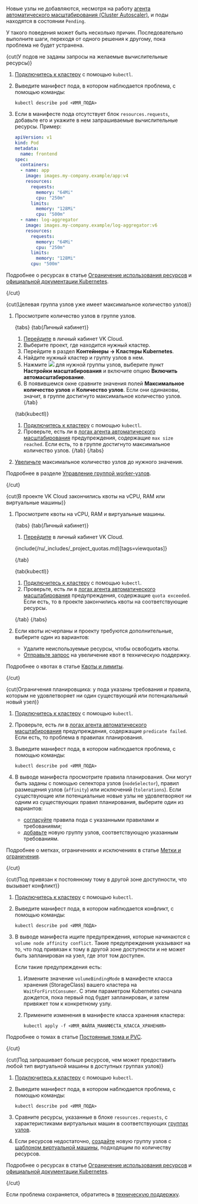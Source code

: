 Новые узлы не добавляются, несмотря на работу [агента автоматического масштабирования (Cluster Autoscaler)](/ru/kubernetes/k8s/concepts/architecture#vozmozhnosti_masshtabirovaniya_klastera), и поды находятся в состоянии `Pending`. 

У такого поведения может быть несколько причин. Последовательно выполните шаги, переходя от одного решения к другому, пока проблема не будет устранена. 

{cut(У подов не заданы запросы на желаемые вычислительные ресурсы)}

1. [Подключитесь к кластеру](../../connect/kubectl) с помощью `kubectl`.
1. Выведите манифест пода, в котором наблюдается проблема, с помощью команды:

   ```console
   kubectl describe pod <ИМЯ_ПОДА>
   ```
1. Если в манифесте пода отсутствует блок `resources.requests`, добавьте его и укажите в нем запрашиваемые вычислительные ресурсы. Пример: 
   
   ```yaml
   apiVersion: v1
   kind: Pod
   metadata:
     name: frontend
   spec:
     containers:
     - name: app
       image: images.my-company.example/app:v4
       resources:
         requests:
           memory: "64Mi"
           cpu: "250m"
         limits:
           memory: "128Mi"
           cpu: "500m"
     - name: log-aggregator
       image: images.my-company.example/log-aggregator:v6
       resources:
         requests:
           memory: "64Mi"
           cpu: "250m"
         limits:
           memory: "128Mi"
         cpu: "500m"
   ```
   
Подробнее о ресурсах в статье [Ограничение использования ресурсов](/ru/kubernetes/k8s/reference/resource-limiting) и [официальной документации Kubernetes](https://kubernetes.io/docs/concepts/configuration/manage-resources-containers/). 

{/cut}

{cut(Целевая группа узлов уже имеет максимальное количество узлов)}

1. Просмотрите количество узлов в группе узлов. 

   {tabs}
   {tab(Личный кабинет)}
   1. [Перейдите](https://msk.cloud.vk.com/app/) в личный кабинет VK Cloud.
   1. Выберите проект, где находится нужный кластер.
   1. Перейдите в раздел **Контейнеры → Кластеры Kubernetes**.
   1. Найдите нужный кластер и группу узлов в нем.
   1. Нажмите ![ ](/ru/assets/more-icon.svg "inline") для нужной группы узлов, выберите пункт **Настройки масштабирования** и включите опцию **Включить автомасштабирование**.
   1. В появившемся окне сравните значения полей **Максимальное количество узлов** и **Количество узлов**. Если они одинаковы, значит, в группе достигнуто максимальное количество узлов.
   {/tab}

   {tab(kubectl)}
   1. [Подключитесь к кластеру](../../connect/kubectl) с помощью `kubectl`.
   1. Проверьте, есть ли в [логах агента автоматического масштабирования](/ru/kubernetes/k8s/how-to-guides/autoscaler-logs) предупреждения, содержащие `max size reached`. Если есть, то в группе достигнуто максимальное количество узлов.
   {/tab}
   {/tabs}

1. [Увеличьте](/ru/kubernetes/k8s/instructions/scale#autoscale_worker_nodes) максимальное количество узлов до нужного значения.

Подробнее в разделе [Управление группой worker-узлов](/ru/kubernetes/k8s/instructions/manage-node-group). 

{/cut}

{cut(В проекте VK Cloud закончились квоты на vCPU, RAM или виртуальные машины)}

1. Просмотрите квоты на vCPU, RAM и виртуальные машины.

   {tabs}
   {tab(Личный кабинет)}

   1. [Перейдите](https://msk.cloud.vk.com/app/) в личный кабинет VK Cloud.
   
   {include(/ru/_includes/_project_quotas.md)[tags=viewquotas]}
   
   {/tab}
   
   {tab(kubectl)}

   1. [Подключитесь к кластеру](../../connect/kubectl) с помощью `kubectl`.
   1. Проверьте, есть ли в [логах агента автоматического масштабирования](/ru/kubernetes/k8s/how-to-guides/autoscaler-logs) предупреждения, содержащие `quota exceeded`. Если есть, то в проекте закончились квоты на соответствующие ресурсы.
   
   {/tab}
   {/tabs}

1. Если квоты исчерпаны и проекту требуются дополнительные, выберите один из вариантов:

   - Удалите неиспользуемые ресурсы, чтобы освободить квоты.
   - [Отправьте запрос](/ru/tools-for-using-services/account/instructions/project-settings/manage#uvelichenie_kvot_proekta) на увеличение квот в техническую поддержку. 

Подробнее о квотах в статье [Квоты и лимиты](/ru/tools-for-using-services/account/concepts/quotasandlimits).

{/cut}

{cut(Ограничения планировщика: у пода указаны требования и правила, которым не удовлетворяет ни один существующий или потенциальный новый узел)}

1. [Подключитесь к кластеру](../../connect/kubectl) с помощью `kubectl`.
1. Проверьте, есть ли в [логах агента автоматического масштабирования](/ru/kubernetes/k8s/how-to-guides/autoscaler-logs) предупреждения, содержащие `predicate failed`. Если есть, то проблема в правилах планирования.
1. Выведите манифест пода, в котором наблюдается проблема, с помощью команды:

   ```console
   kubectl describe pod <ИМЯ_ПОДА>
   ```

1. В выводе манифеста просмотрите правила планирования. Они могут быть заданы с помощью селектора узлов (`nodeSelector`), правил размещения узлов (`affinity`) или исключений (`tolerations`). Если существующие или потенциальные новые узлы не удовлетворяют ни одним из существующих правил планирования, выберите один из вариантов:

   - [согласуйте](/ru/kubernetes/k8s/instructions/manage-node-group#labels_taints) правила пода с указанными правилами и требованиями;
   - [добавьте](/ru/kubernetes/k8s/instructions/manage-node-group) новую группу узлов, соответствующую указанным требованиям. 
   
Подробнее о метках, ограничениях и исключениях в статье [Метки и ограничения](/ru/kubernetes/k8s/reference/labels-and-taints).

{/cut}

{cut(Под привязан к постоянному тому в другой зоне доступности, что вызывает конфликт)}

1. [Подключитесь к кластеру](../../connect/kubectl) с помощью `kubectl`.
1. Выведите манифест пода, в котором наблюдается конфликт, с помощью команды:

   ```console
   kubectl describe pod <ИМЯ_ПОДА>
   ```
   
1. В выводе манифеста ищите предупреждения, которые начинаются с `volume node affinity conflict`. Такие предупреждения указывают на то, что под привязан к тому в другой зоне доступности и не может быть запланирован на узел, где этот том доступен.

   Если такие предупреждения есть: 
   1. Измените значение `volumeBindingMode` в манифесте класса хранения (StorageClass) вашего кластера на `WaitForFirstConsumer`. С этим параметром Kubernetes сначала дождется, пока первый под будет запланирован, и затем привяжет том к конкретному узлу. 
   1. Примените изменения в манифесте класса хранения кластера:

      ```console
      kubectl apply -f <ИМЯ_ФАЙЛА_МАНИФЕСТА_КЛАССА_ХРАНЕНИЯ>
      ```

Подробнее о томах в статье [Постоянные тома и PVC](/ru/kubernetes/k8s/reference/pvs-and-pvcs).

{/cut}

{cut(Под запрашивает больше ресурсов, чем может предоставить любой тип виртуальной машины в доступных группах узлов)}

1. [Подключитесь к кластеру](../../connect/kubectl) с помощью `kubectl`.
1. Выведите манифест пода, в котором наблюдается проблема, с помощью команды:

   ```console
   kubectl describe pod <ИМЯ_ПОДА>
   ```
   
1. Сравните ресурсы, указанные в блоке `resources.requests`, с характеристиками виртуальных машин в соответствующих [группах узлов](/ru/kubernetes/k8s/instructions/helpers/node-group-settings). 

1. Если ресурсов недостаточно, [создайте](/ru/kubernetes/k8s/instructions/manage-node-group#dobavit_gruppu_worker_uzlov) новую группу узлов с [шаблоном виртуальной машины](/ru/kubernetes/k8s/concepts/flavors#shablony_konfiguracii), подходящим по количеству ресурсов. 

Подробнее о ресурсах в статье [Ограничение использования ресурсов](/ru/kubernetes/k8s/reference/resource-limiting) и [официальной документации Kubernetes](https://kubernetes.io/docs/concepts/configuration/manage-resources-containers/).

{/cut}

Если проблема сохраняется, обратитесь в [техническую поддержку](/ru/contacts).